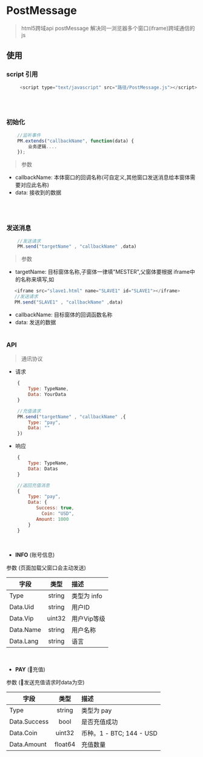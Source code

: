 # PostMessage

> html5跨域api postMessage 解决同一浏览器多个窗口(iframe)跨域通信的js

## 使用

###    script 引用
```javascript
     <script type="text/javascript" src="路径/PostMessage.js"></script>
```
<br><br>
###    初始化
```javascript
    //监听事件
    PM.extends("callbackName", function(data) {
        业务逻辑....
    });
```
>参数
   * callbackName:  本体窗口的回调名称(可自定义,其他窗口发送消息给本窗体需要对应此名称)
   * data:  接收到的数据

<br><br>
###   发送消息
```javascript
    //发送请求
    PM.send("targetName" , "callbackName" ,data)
```
>参数
   * targetName:  目标窗体名称,子窗体一律填"MESTER",父窗体要根据 iframe中的名称来填写,如 <br>
 ```javascript
    <iframe src="slave1.html" name="SLAVE1" id="SLAVE1"></iframe> 
    //发送请求
    PM.send("SLAVE1" , "callbackName" ,data)
 ```

   *    callbackName: 目标窗体的回调函数名称
   *    data: 发送的数据
<br><br>

###    API
>通讯协议
*   请求
```javascript
    {
        Type: TypeName,
        Data: YourData
    }

    //充值请求
    PM.send("targetName" , "callbackName" ,{
        Type: "pay",
        Data: ""
    })
```
    
*   响应
```javascript
    {
        Type: TypeName,
        Data: Datas
    }

    //返回充值消息
    {
        Type: "pay",
        Data: {
           Success: true,
             Coin: "USD",
           Amount: 1000
        }
    }
```
<br>


* **INFO**   (账号信息)

    <!-- (页面加载父窗口会主动发送) -->

参数    (页面加载父窗口会主动发送)

| 字段 | 类型 | 描述 |
| - | :-: | :- |
|Type | string| 类型为 info |
|Data.Uid | string | 用户ID |
|Data.Vip | uint32 | 用户Vip等级|
|Data.Name | string | 用户名称 |
|Data.Lang | string | 语言|

<br>

* **PAY**   (充值)

    <!-- (页面加载父窗口会主动发送) -->

参数    (发送充值请求时data为空)

| 字段 | 类型 | 描述 |
| - | :-: | :- |
|Type | string| 类型为 pay |
|Data.Success | bool |  是否充值成功 |
|Data.Coin | uint32 | 币种。1 - BTC; 144 - USD|
|Data.Amount | float64 | 充值数量 |



